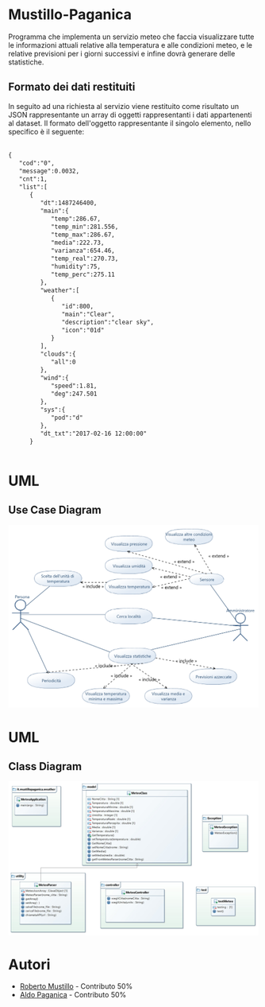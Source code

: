 # Mustillo-Paganica
Programma che implementa un servizio meteo che faccia visualizzare tutte le informazioni attuali relative alla temperatura e alle condizioni meteo, e le relative previsioni per i giorni successivi e infine dovrà generare delle statistiche.

## Formato dei dati restituiti
In seguito ad una richiesta al servizio viene restituito come risultato un JSON rappresentante un array di oggetti rappresentanti i dati appartenenti al dataset. Il formato dell'oggetto rappresentante il singolo elemento, nello specifico è il seguente:
```
	                          
{
   "cod":"0",
   "message":0.0032,
   "cnt":1,
   "list":[
      {
         "dt":1487246400,
         "main":{
            "temp":286.67,
            "temp_min":281.556,
            "temp_max":286.67,
            "media":222.73,
            "varianza":654.46,
            "temp_real":270.73,
            "humidity":75,
            "temp_perc":275.11
         },
         "weather":[
            {
               "id":800,
               "main":"Clear",
               "description":"clear sky",
               "icon":"01d"
            }
         ],
         "clouds":{
            "all":0
         },
         "wind":{
            "speed":1.81,
            "deg":247.501
         },
         "sys":{
            "pod":"d"
         },
         "dt_txt":"2017-02-16 12:00:00"
      }
                          

```

# UML
## Use Case Diagram

<img src ="/Mustillo-Paganica Use Case Diagram.png"/>

# UML
## Class Diagram
<img src ="/Mustillo-Paganica Class Diagram.jpg"/>

# Autori

- [Roberto Mustillo](https://github.com/RobertoMustillo) - Contributo 50%
- [Aldo Paganica](https://github.com/AldoPaganica) - Contributo 50%
